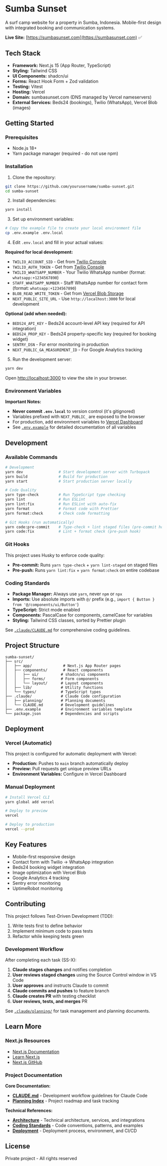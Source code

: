 # Sumba Sunset

A surf camp website for a property in Sumba, Indonesia. Mobile-first design with integrated booking and communication systems.

**Live Site:** [https://sumbasunset.com](https://sumbasunset.com) ✅

## Tech Stack

- **Framework:** Next.js 15 (App Router, TypeScript)
- **Styling:** Tailwind CSS
- **UI Components:** shadcn/ui
- **Forms:** React Hook Form + Zod validation
- **Testing:** Vitest
- **Hosting:** Vercel
- **Domain:** sumbasunset.com (DNS managed by Vercel nameservers)
- **External Services:** Beds24 (bookings), Twilio (WhatsApp), Vercel Blob (images)

## Getting Started

### Prerequisites

- Node.js 18+
- Yarn package manager (required - do not use npm)

### Installation

1. Clone the repository:

```bash
git clone https://github.com/yourusername/sumba-sunset.git
cd sumba-sunset
```

2. Install dependencies:

```bash
yarn install
```

3. Set up environment variables:

```bash
# Copy the example file to create your local environment file
cp .env.example .env.local
```

4. Edit `.env.local` and fill in your actual values:

**Required for local development:**

- `TWILIO_ACCOUNT_SID` - Get from [Twilio Console](https://console.twilio.com/)
- `TWILIO_AUTH_TOKEN` - Get from [Twilio Console](https://console.twilio.com/)
- `TWILIO_WHATSAPP_NUMBER` - Your Twilio WhatsApp number (format: `whatsapp:+1234567890`)
- `STAFF_WHATSAPP_NUMBER` - Staff WhatsApp number for contact form (format: `whatsapp:+1234567890`)
- `BLOB_READ_WRITE_TOKEN` - Get from [Vercel Blob Storage](https://vercel.com/docs/storage/vercel-blob)
- `NEXT_PUBLIC_SITE_URL` - Use `http://localhost:3000` for local development

**Optional (add when needed):**

- `BEDS24_API_KEY` - Beds24 account-level API key (required for API integration)
- `BEDS24_PROP_KEY` - Beds24 property-specific key (required for booking widget)
- `SENTRY_DSN` - For error monitoring in production
- `NEXT_PUBLIC_GA_MEASUREMENT_ID` - For Google Analytics tracking

5. Run the development server:

```bash
yarn dev
```

Open [http://localhost:3000](http://localhost:3000) to view the site in your browser.

### Environment Variables

**Important Notes:**

- **Never commit `.env.local`** to version control (it's gitignored)
- Variables prefixed with `NEXT_PUBLIC_` are exposed to the browser
- For production, add environment variables to [Vercel Dashboard](https://vercel.com/docs/environment-variables)
- See [`.env.example`](./.env.example) for detailed documentation of all variables

## Development

### Available Commands

```bash
# Development
yarn dev                # Start development server with Turbopack
yarn build              # Build for production
yarn start              # Start production server locally

# Code Quality
yarn type-check         # Run TypeScript type checking
yarn lint               # Run ESLint
yarn lint:fix           # Run ESLint with auto-fix
yarn format             # Format code with Prettier
yarn format:check       # Check code formatting

# Git Hooks (run automatically)
yarn code:pre-commit    # Type-check + lint staged files (pre-commit hook)
yarn code:fix           # Lint + format check (pre-push hook)
```

### Git Hooks

This project uses Husky to enforce code quality:

- **Pre-commit:** Runs `yarn type-check` + `yarn lint-staged` on staged files
- **Pre-push:** Runs `yarn lint:fix` + `yarn format:check` on entire codebase

### Coding Standards

- **Package Manager:** Always use `yarn`, never `npm` or `npx`
- **Imports:** Use absolute imports with `@/` prefix (e.g., `import { Button } from '@/components/ui/Button'`)
- **TypeScript:** Strict mode enabled
- **Components:** PascalCase for components, camelCase for variables
- **Styling:** Tailwind CSS classes, sorted by Prettier plugin

See [`.claude/CLAUDE.md`](./.claude/CLAUDE.md) for comprehensive coding guidelines.

## Project Structure

```
sumba-sunset/
├── src/
│   ├── app/              # Next.js App Router pages
│   ├── components/       # React components
│   │   ├── ui/          # shadcn/ui components
│   │   ├── forms/       # Form components
│   │   └── layout/      # Layout components
│   ├── lib/             # Utility functions
│   └── types/           # TypeScript types
├── .claude/             # Claude Code configuration
│   ├── planning/        # Planning documents
│   └── CLAUDE.md        # Development guidelines
├── .env.example         # Environment variables template
└── package.json         # Dependencies and scripts
```

## Deployment

### Vercel (Automatic)

This project is configured for automatic deployment with Vercel:

- **Production:** Pushes to `main` branch automatically deploy
- **Preview:** Pull requests get unique preview URLs
- **Environment Variables:** Configure in Vercel Dashboard

### Manual Deployment

```bash
# Install Vercel CLI
yarn global add vercel

# Deploy to preview
vercel

# Deploy to production
vercel --prod
```

## Key Features

- Mobile-first responsive design
- Contact form with Twilio → WhatsApp integration
- Beds24 booking widget integration
- Image optimization with Vercel Blob
- Google Analytics 4 tracking
- Sentry error monitoring
- UptimeRobot monitoring

## Contributing

This project follows Test-Driven Development (TDD):

1. Write tests first to define behavior
2. Implement minimum code to pass tests
3. Refactor while keeping tests green

### Development Workflow

After completing each task (SS-X):

1. **Claude stages changes** and notifies completion
2. **User reviews staged changes** using the Source Control window in VS Code
3. **User approves** and instructs Claude to commit
4. **Claude commits and pushes** to feature branch
5. **Claude creates PR** with testing checklist
6. **User reviews, tests, and merges** PR

See [`.claude/planning/`](./.claude/planning/) for task management and planning documents.

## Learn More

### Next.js Resources

- [Next.js Documentation](https://nextjs.org/docs)
- [Learn Next.js](https://nextjs.org/learn)
- [Next.js GitHub](https://github.com/vercel/next.js)

### Project Documentation

**Core Documentation:**

- **[CLAUDE.md](./.claude/CLAUDE.md)** - Development workflow guidelines for Claude Code
- **[Planning Index](./.claude/planning/index.md)** - Project roadmap and task tracking

**Technical References:**

- **[Architecture](./.claude/docs/architecture.md)** - Technical architecture, services, and integrations
- **[Coding Standards](./.claude/docs/coding-standards.md)** - Code conventions, patterns, and examples
- **[Deployment](./.claude/docs/deployment.md)** - Deployment process, environment, and CI/CD

## License

Private project - All rights reserved
